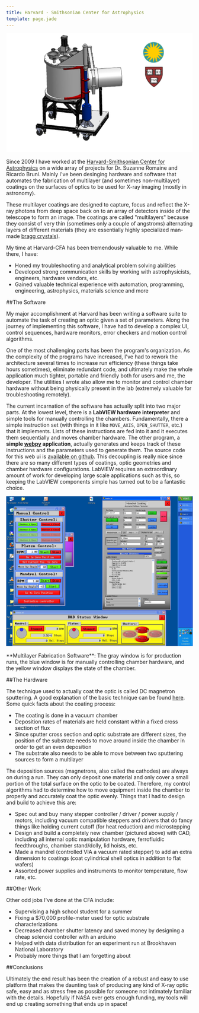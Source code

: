 ```yaml
---
title: Harvard - Smithsonian Center for Astrophysics
template: page.jade
---
```


<div class="media-container">

<img src="/img/projects/amf/chamber-logo.png">

</div>

Since 2009 I have worked at the [Harvard-Smithsonian Center for Astrophysics](http://www.cfa.harvard.edu/hea/) on a wide array of projects for Dr. Suzanne Romaine and Ricardo Bruni. Mainly I've been desinging hardware and software that automates the fabrication of multilayer (and sometimes non-multilayer) coatings on the surfaces of optics to be used for X-ray imaging (mostly in astronomy).

These multilayer coatings are designed to capture, focus and reflect the X-ray photons from deep space back on to an array of detectors inside of the telescope to form an image. The coatings are called "multilayers" because they consist of very thin (sometimes only a couple of angstroms) alternating layers of different materials (they are essentially highly specialized man-made [bragg crystals](http://en.wikipedia.org/wiki/Bragg's_law)).

My time at Harvard-CFA has been tremendously valuable to me. While there, I have:

- Honed my troubleshooting and analytical problem solving abilities
- Developed strong communication skills by working with astrophysicists, engineers, hardware vendors, etc.
- Gained valuable technical experience with automation, programming, engineering, astrophysics, materials science and more

##The Software

My major accomplishment at Harvard has been writing a software suite to automate the task of creating an optic given a set of parameters. Along the journey of implementing this software, I have had to develop a complex UI, control sequences, hardware monitors, error checkers and motion control algorithms.

One of the most challenging parts has been the program's organization. As the complexity of the programs have increased, I've had to rework the architecture several times to increase run efficiency (these things take hours sometimes), eliminate redundant code, and ultimately make the whole application much tighter, portable and friendly both for users and me, the developer. The utilities I wrote also allow me to monitor and control chamber hardware without being physically present in the lab (extremely valuable for troubleshooting remotely).

The current incarnation of the software has actually split into two major parts. At the lowest level, there is a __LabVIEW hardware interpreter__ and simple tools for manually controlling the chambers. Fundamentally, there a simple instruction set (with things in it like `MOVE_AXIS`, `OPEN_SHUTTER`, etc.) that it implements. Lists of these instructions are fed into it and it executes them sequentially and moves chamber hardware. The other program, a __simple [webpy](http://webpy.org/) application__, actually generates and keeps track of these instructions and the parameters used to generate them. The source code for this web ui is [available on github](https://github.com/Stonelinks/amf). This decoupling is really nice since there are so many different types of coatings, optic geometries and chamber hardware configurations. LabVIEW requires an extraordinary amount of work for developing large scale applications such as this, so keeping the LabVIEW components simple has turned out to be a fantastic choice.

<div class="media-container">

<img src="/img/projects/amf/screen.jpg">

<p>**Multilayer Fabrication Software**: The gray window is for production runs, the blue window is for manually controlling chamber hardware, and the yellow window displays the state of the chamber.</p>

</div>

##The Hardware

The technique used to actually coat the optic is called DC magnetron sputtering. A good explanation of the basic technique can be found [here](http://www.ajaint.com/whatis.htm). Some quick facts about the coating process:

- The coating is done in a vacuum chamber
- Deposition rates of materials are held constant within a fixed cross section of flux
- Since sputter cross section and optic substrate are different sizes, the position of the substrate needs to move around inside the chamber in order to get an even deposition
- The substrate also needs to be able to move between two sputtering sources to form a multilayer

The deposition sources (magnetrons, also called the cathodes) are always on during a run. They can only deposit one material and only cover a small portion of the total surface on the optic to be coated. Therefore, my control algorithms had to determine how to move equipment inside the chamber to properly and accurately coat the optic evenly. Things that I had to design and build to achieve this are:

- Spec out and buy many stepper controller / driver / power supply / motors, including vacuum compatible steppers and drivers that do fancy things like holding current cutoff (for heat reduction) and microstepping
- Design and build a completely new chamber (pictured above) with CAD, including all internal optic manipulation hardware, ferrofluidic feedthroughs, chamber stand/dolly, lid hoists, etc.
- Made a mandrel (controlled VIA a vacuum rated stepper) to add an extra dimension to coatings (coat cylindrical shell optics in addition to flat wafers)
- Assorted power supplies and instruments to monitor temperature, flow rate, etc.

##Other Work

Other odd jobs I've done at the CFA include:

- Supervising a high school student for a summer
- Fixing a $70,000 profile-meter used for optic substrate characterizations
- Decreased chamber shutter latency and saved money by designing a cheap solenoid controller with an arduino
- Helped with data distribution for an experiment run at Brookhaven National Laboratory
- Probably more things that I am forgetting about

##Conclusions

Ultimately the end result has been the creation of a robust and easy to use platform that makes the daunting task of producing any kind of X-ray optic safe, easy and as stress free as possible for someone not intimately familiar with the details. Hopefully if NASA ever gets enough funding, my tools will end up creating something that ends up in space!
